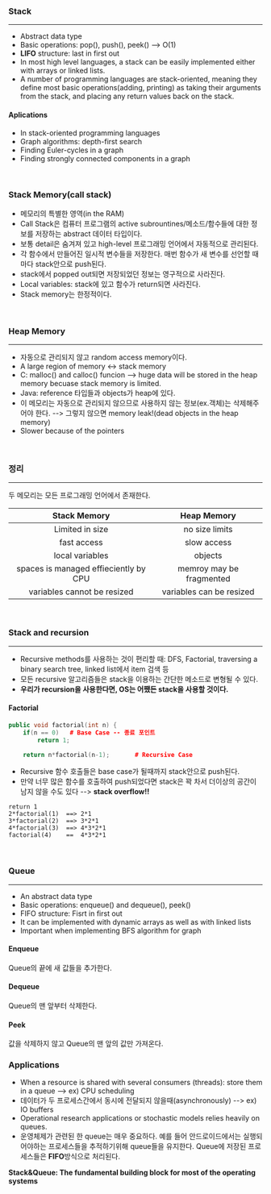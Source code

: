 ### Stack
---
- Abstract data type
- Basic operations: pop(), push(), peek() --> O(1)
- **LIFO** structure: last in first out
- In most high level languages, a stack can be easily implemented either with arrays or linked lists.
- A number of programming languages are stack-oriented, meaning they define most basic operations(adding, printing) as taking their arguments from the stack, and placing any return values back on the stack.


#### Aplications
- In stack-oriented programming languages
- Graph algorithms: depth-first search 
- Finding Euler-cycles in a graph
- Finding strongly connected components in a graph

<br>

 ### Stack Memory(call stack)
 - 메모리의 특별한 영역(in the RAM)
 - Call Stack은 컴퓨터 프로그램의 active subrountines/메소드/함수들에 대한 정보를 저장하는 abstract 데이터 타입이다.
 - 보통 detail은 숨겨져 있고 high-level 프로그래밍 언어에서 자동적으로 관리된다.
 - 각 함수에서 만들어진 일시적 변수들을 저장한다. 매번 함수가 새 변수를 선언할 때마다 stack안으로 push된다.
 - stack에서 popped out되면 저장되었던 정보는 영구적으로 사라진다.
 - Local variables: stack에 있고 함수가 return되면 사라진다.
 - Stack memory는 한정적이다.
 
 <br>
 
 ### Heap Memory
 ---
 - 자동으로 관리되지 않고 random access memory이다.
 - A large region of memory <-> stack memory
 - C: malloc() and calloc() funcion --> huge data will be stored in the heap memory becuase stack memory is limited.
 - Java: reference 타입들과 objects가 heap에 있다.
 - 이 메모리는 자동으로 관리되지 않으므로 사용하지 않는 정보(ex.객체)는 삭제해주어야 한다. --> 그렇지 않으면 memory leak!(dead objects in the heap memory)
 - Slower because of the pointers
 
 <br>
 
 ### 정리
 ---
 두 메모리는 모든 프로그래밍 언어에서 존재한다.
 
 Stack Memory | Heap Memory
:------------:|:-----------:|
Limited in size|no size limits
fast access|slow access
local variables|objects
spaces is managed effieciently by CPU|memroy may be fragmented
variables cannot be resized | variables can be resized


<br>

### Stack and recursion
---
- Recursive methods를 사용하는 것이 편리할 때: DFS, Factorial, traversing a binary search tree, linked list에서 item 검색 등
- 모든 recursive 알고리즘들은 stack을 이용하는 간단한 메소드로 변형될 수 있다.
- **우리가 recursion을 사용한다면, OS는 어쨌든 stack을 사용할 것이다.**

#### Factorial
```c++
public void factorial(int n) {
    if(n == 0)   # Base Case -- 종료 포인트
        return 1;
    
    return n*factorial(n-1);       # Recursive Case
```

- Recursive 함수 호출들은 base case가 될때까지 stack안으로 push된다.
- 만약 너무 많은 함수를 호출하여 push되었다면 stack은 꽉 차서 더이상의 공간이 남지 않을 수도 있다 --> **stack overflow!!**

```
return 1
2*factorial(1)  ==> 2*1
3*factorial(2)  ==> 3*2*1
4*factorial(3)  ==> 4*3*2*1
factorial(4)    ==  4*3*2*1
```

<br>

### Queue
---
- An abstract data type
- Basic operations: enqueue() and dequeue(), peek()
- FIFO structure: Fisrt in first out
- It can be implemented with dynamic arrays as well as with linked lists
- Important when implementing BFS algorithm for graph

#### Enqueue
Queue의 끝에 새 값들을 추가한다.

#### Dequeue
Queue의 맨 앞부터 삭제한다.

#### Peek
값을 삭제하지 않고 Queue의 맨 앞의 값만 가져온다.

### Applications
- When a resource is shared with several consumers (threads): store them in a queue --> ex) CPU scheduling
- 데이터가 두 프로세스간에서 동시에 전달되지 않을때(asynchronously)  --> ex) IO buffers
- Operational research applications or stochastic models relies heavily on queues.
- 운영체제가 관련된 한 queue는 매우 중요하다. 예를 들어 안드로이드에서는 실행되어야하는 프로세스들을 추적하기위해 queue들을 유지한다. Queue에 저장된 프로세스들은 **FIFO**방식으로 처리된다.

**Stack&Queue: The fundamental building block for most of the operating systems**
